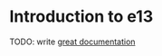 # Introduction to e13

TODO: write [great documentation](http://jacobian.org/writing/what-to-write/)
